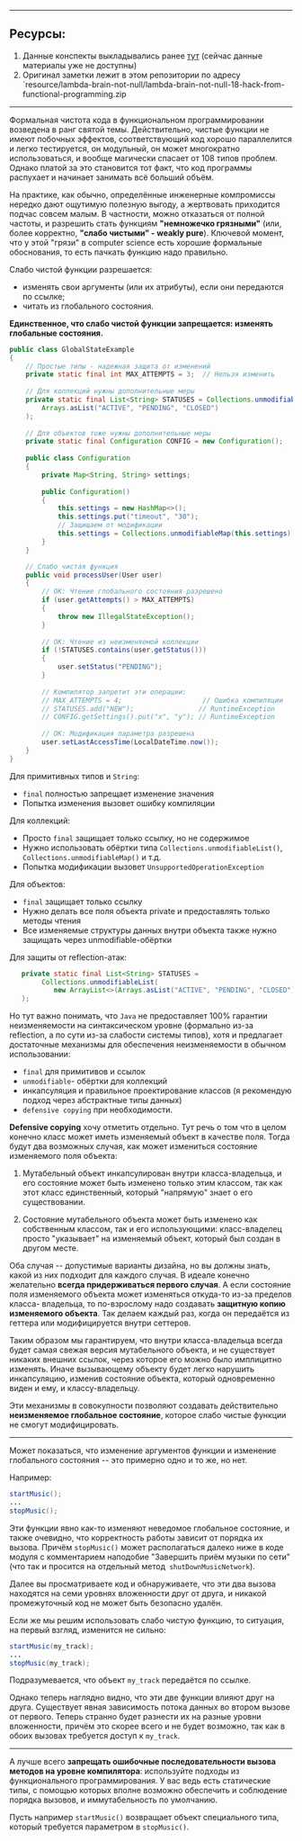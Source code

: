 
---
## Ресурсы:
1. Данные конспекты выкладывались ранее [тут](https://vk.com/lambda_brain_not_null) (сейчас данные материалы уже не доступны)
2. Оригинал заметки лежит в этом репозитории по адресу `resource/lambda-brain-not-null/lambda-brain-not-null-18-hack-from-functional-programming.zip

---

Формальная чистота кода в функциональном программировании возведена в ранг святой темы. Действительно, чистые функции не имеют побочных эффектов, соответствующий код хорошо параллелится и легко тестируется, он модульный, он может многократно использоваться, и вообще магически спасает от 108 типов проблем. Однако платой за это становится тот факт, что код программы распухает и начинает занимать всё больший объём.

На практике, как обычно, определённые инженерные компромиссы нередко дают ощутимую полезную выгоду, а жертвовать приходится подчас совсем малым. В частности, можно отказаться от полной частоты, и разрешить стать функциям **"немножечко грязными"** (или, более корректно, **"слабо чистыми" - weakly pure**). Ключевой момент, что у этой "грязи" в computer science есть хорошие формальные обоснования, то есть пачкать функцию надо правильно.

Слабо чистой функции разрешается:  
- изменять свои аргументы (или их атрибуты), если они передаются по ссылке;  
- читать из глобального состояния.

**Единственное, что слабо чистой функции запрещается: изменять глобальные состояния.**

```java
public class GlobalStateExample
{
    // Простые типы - надежная защита от изменений
    private static final int MAX_ATTEMPTS = 3;  // Нельзя изменить
    
    // Для коллекций нужны дополнительные меры
    private static final List<String> STATUSES = Collections.unmodifiableList(
        Arrays.asList("ACTIVE", "PENDING", "CLOSED")
    );
    
    // Для объектов тоже нужны дополнительные меры
    private static final Configuration CONFIG = new Configuration();
    
    public class Configuration
    {
        private Map<String, String> settings;
        
        public Configuration()
        {
            this.settings = new HashMap<>();
            this.settings.put("timeout", "30");
            // Защищаем от модификации
            this.settings = Collections.unmodifiableMap(this.settings);
        }
    }

    // Слабо чистая функция
    public void processUser(User user)
    {
        // OK: Чтение глобального состояния разрешено
        if (user.getAttempts() > MAX_ATTEMPTS)
        {
            throw new IllegalStateException();
        }
        
        // OK: Чтение из неизменяемой коллекции
        if (!STATUSES.contains(user.getStatus()))
        {
            user.setStatus("PENDING");
        }
        
        // Компилятор запретит эти операции:
        // MAX_ATTEMPTS = 4;                    // Ошибка компиляции
        // STATUSES.add("NEW");                // RuntimeException
        // CONFIG.getSettings().put("x", "y"); // RuntimeException
        
        // OK: Модификация параметра разрешена
        user.setLastAccessTime(LocalDateTime.now());
    }
}
```

Для примитивных типов и `String`:  
- `final` полностью запрещает изменение значения  
- Попытка изменения вызовет ошибку компиляции

Для коллекций:  
- Просто `final` защищает только ссылку, но не содержимое  
- Нужно использовать обёртки типа `Collections.unmodifiableList()`, `Collections.unmodifiableMap()` и т.д.  
- Попытка модификации вызовет `UnsupportedOperationException`

Для объектов:  
- `final` защищает только ссылку  
- Нужно делать все поля объекта private и предоставлять только методы чтения  
- Все изменяемые структуры данных внутри объекта также нужно защищать через unmodifiable-обёртки

Для защиты от reflection-атак:

```java
   private static final List<String> STATUSES = 
        Collections.unmodifiableList(
           new ArrayList<>(Arrays.asList("ACTIVE", "PENDING", "CLOSED"))
   );
```

Но тут важно понимать, что `Java` не предоставляет 100% гарантии неизменяемости на синтаксическом уровне (формально из-за reflection, а по сути из-за слабости системы типов), хотя и предлагает достаточные механизмы для обеспечения неизменяемости в обычном использовании:

- `final` для примитивов и ссылок  
- `unmodifiable`- обёртки для коллекций  
- инкапсуляция и правильное проектирование классов (я рекомендую подход через абстрактные типы данных)  
- `defensive copying` при необходимости.

**Defensive copying** хочу отметить отдельно. Тут речь о том что в целом конечно класс может иметь изменяемый объект в качестве поля. Тогда будут два возможных случая, как может измениться состояние изменяемого поля объекта:

1. Мутабельный объект инкапсулирован внутри класса-владельца, и его состояние может быть изменено только этим классом, так как этот класс единственный, который "напрямую" знает о его существовании.

2. Состояние мутабельного объекта может быть изменено как собственным классом, так и его использующими: класс-владелец просто "указывает" на изменяемый объект, который был создан в другом месте.

Оба случая -- допустимые варианты дизайна, но вы должны знать, какой из них подходит для каждого случая. В идеале конечно желательно **всегда придерживаться первого случая**. А если состояние поля изменяемого объекта может изменяться откуда-то из-за пределов класса- владельца, то по-взрослому надо создавать **защитную копию изменяемого объекта**. Так делаем каждый раз, когда он передаётся из геттера или модифицируется внутри сеттеров.

Таким образом мы гарантируем, что внутри класса-владельца всегда будет самая свежая версия мутабельного объекта, и не существует никаких внешних ссылок, через которое его можно было имплицитно изменять. Иначе вызывающему объекту будет легко нарушить инкапсуляцию, изменив состояние объекта, который одновременно виден и ему, и классу-владельцу.

Эти механизмы в совокупности позволяют создавать действительно **неизменяемое глобальное состояние**, которое слабо чистые функции не смогут модифицировать.

---

Может показаться, что изменение аргументов функции и изменение глобального состояния -- это примерно одно и то же, но нет.

Например:

```java
startMusic();
...
stopMusic();
```

Эти функции явно как-то изменяют неведомое глобальное состояние, и также очевидно, что корректность работы зависит от порядка их вызова. Причём `stopMusic()` может располагаться далеко ниже в коде модуля с комментарием наподобие "Завершить приём музыки по сети" (что так и просится на отдельный метод` shutDownMusicNetwork`).

Далее вы просматриваете код и обнаруживаете, что эти два вызова находятся на семи уровнях вложенности друг от друга, и никакой промежуточный код не может быть безопасно удалён.

Если же мы решим использовать слабо чистую функцию, то ситуация, на первый взгляд, изменится не сильно:

```java
startMusic(my_track);
...
stopMusic(my_track);
```

Подразумевается, что объект `my_track` передаётся по ссылке.

Однако теперь наглядно видно, что эти две функции влияют друг на друга. Существует явная зависимость потока данных во втором вызове от первого. Теперь странно будет разнести их на разные уровни вложенности, причём это скорее всего и не будет возможно, так как в обоих вызовах требуется доступ к `my_track`.

---

А лучше всего **запрещать ошибочные последовательности вызова методов на уровне компилятора**: используйте подходы из функционального программирования. У вас ведь есть статические типы, с помощью которых вполне возможно обеспечить и соблюдение порядка вызовов, и иммутабельность по умолчанию.

Пусть например `startMusic()` возвращает объект специального типа, который требуется параметром в `stopMusic()`.